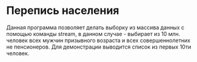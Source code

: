 # Перепись населения
Данная программа позволяет делать выборку из массива данных с помощью команды stream, в данном случае - выбирает из 10 млн. человек всех мужчин призывного возраста и всех совершеннолетних не пенсионеров. Для демонстрации выводится список из первых 10ти человек.

